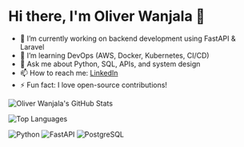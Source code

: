 # Hi there, I'm Oliver Wanjala 👋  
- 🔭 I’m currently working on backend development using FastAPI & Laravel  
- 🌱 I’m learning DevOps (AWS, Docker, Kubernetes, CI/CD)  
- 💬 Ask me about Python, SQL, APIs, and system design  
- 📫 How to reach me: [LinkedIn](https://www.linkedin.com/in/oliver-wanjala-566055141/)  
- ⚡ Fun fact: I love open-source contributions!  

![Oliver Wanjala's GitHub Stats](https://github-readme-stats.vercel.app/api?username=omwami999&show_icons=true&theme=radical)  

![Top Languages](https://github-readme-stats.vercel.app/api/top-langs/?username=omwami999&layout=compact&theme=radical)

![Python](https://img.shields.io/badge/Python-3776AB?style=for-the-badge&logo=python&logoColor=white)
![FastAPI](https://img.shields.io/badge/FastAPI-009688?style=for-the-badge&logo=fastapi&logoColor=white)
![PostgreSQL](https://img.shields.io/badge/PostgreSQL-336791?style=for-the-badge&logo=postgresql&logoColor=white)
